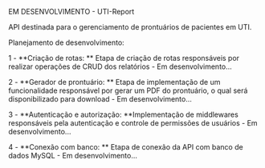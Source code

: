 EM DESENVOLVIMENTO - UTI-Report

API destinada para o gerenciamento de prontuários de pacientes em UTI.

Planejamento de desenvolvimento:

1 - **Criação de rotas: ** Etapa de criação de rotas responsáveis por realizar operações de CRUD dos relatórios - Em desenvolvimento...

2 - **Gerador de prontuário: ** Etapa de implementação de um funcionalidade responsável por gerar um PDF do prontuário, o qual será disponibilizado para download - Em desenvolvimento...

3 - **Autenticação e autorização: **Implementação de middlewares responsáveis pela autenticação e controle de permissões de usuários - Em desenvolvimento...

4 - **Conexão com banco: ** Etapa de conexão da API com banco de dados MySQL - Em desenvolvimento...
